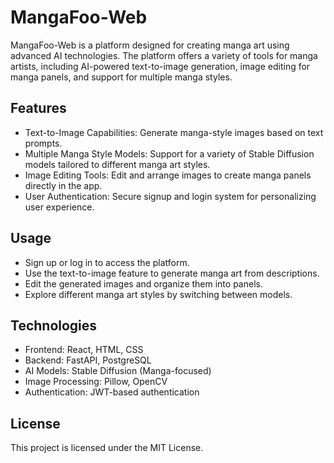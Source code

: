 # MangaFoo-Web
MangaFoo-Web is a platform designed for creating manga art using advanced AI technologies. The platform offers a variety of tools for manga artists, including AI-powered text-to-image generation, image editing for manga panels, and support for multiple manga styles.

## Features
- Text-to-Image Capabilities: Generate manga-style images based on text prompts.
- Multiple Manga Style Models: Support for a variety of Stable Diffusion models tailored to different manga art styles.
- Image Editing Tools: Edit and arrange images to create manga panels directly in the app.
- User Authentication: Secure signup and login system for personalizing user experience.

## Usage
- Sign up or log in to access the platform.
- Use the text-to-image feature to generate manga art from descriptions.
- Edit the generated images and organize them into panels.
- Explore different manga art styles by switching between models.

## Technologies
- Frontend: React, HTML, CSS
- Backend: FastAPI, PostgreSQL
- AI Models: Stable Diffusion (Manga-focused)
- Image Processing: Pillow, OpenCV
- Authentication: JWT-based authentication

## License
This project is licensed under the MIT License.

